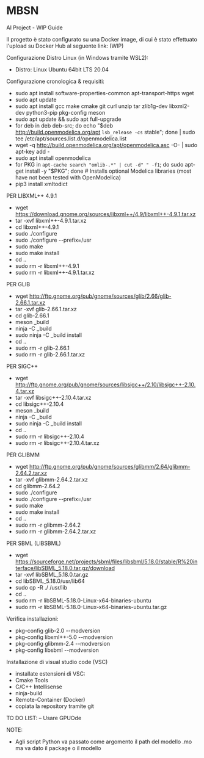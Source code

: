 # MBSN
AI Project - WIP Guide

Il progetto è stato configurato su una Docker image, di cui è stato effettuato l'upload su Docker Hub al seguente link: (WIP)


Configurazione Distro Linux (in Windows tramite WSL2):
- Distro: Linux Ubuntu 64bit LTS 20.04


Configurazione cronologica & requisiti:
- sudo apt install software-properties-common apt-transport-https wget
- sudo apt update
- sudo apt install gcc make cmake git curl unzip tar zlib1g-dev libxml2-dev python3-pip pkg-config meson 
- sudo apt update && sudo apt full-upgrade
- for deb in deb deb-src; do echo "$deb http://build.openmodelica.org/apt `lsb_release -cs` stable"; done | sudo tee /etc/apt/sources.list.d/openmodelica.list
- wget -q http://build.openmodelica.org/apt/openmodelica.asc -O- | sudo apt-key add - 
- sudo apt install openmodelica
- for PKG in `apt-cache search "omlib-.*" | cut -d" " -f1`; do sudo apt-get install -y "$PKG"; done # Installs optional Modelica libraries (most have not been tested with OpenModelica)
- pip3 install xmltodict


PER LIBXML++ 4.9.1
- wget https://download.gnome.org/sources/libxml++/4.9/libxml++-4.9.1.tar.xz
- tar -xvf libxml++-4.9.1.tar.xz
- cd libxml++-4.9.1
- sudo ./configure
- sudo ./configure --prefix=/usr
- sudo make
- sudo make install
- cd ..
- sudo rm -r libxml++-4.9.1
- sudo rm -r libxml++-4.9.1.tar.xz


PER GLIB
- wget http://ftp.gnome.org/pub/gnome/sources/glib/2.66/glib-2.66.1.tar.xz
- tar -xvf glib-2.66.1.tar.xz
- cd glib-2.66.1
- meson _build
- ninja -C _build
- sudo ninja -C _build install
- cd ..
- sudo rm -r glib-2.66.1
- sudo rm -r glib-2.66.1.tar.xz


PER SIGC++
- wget http://ftp.gnome.org/pub/gnome/sources/libsigc++/2.10/libsigc++-2.10.4.tar.xz
- tar -xvf libsigc++-2.10.4.tar.xz
- cd libsigc++-2.10.4
- meson _build
- ninja -C _build
- sudo ninja -C _build install
- cd ..
- sudo rm -r libsigc++-2.10.4
- sudo rm -r libsigc++-2.10.4.tar.xz


PER GLIBMM
- wget http://ftp.gnome.org/pub/gnome/sources/glibmm/2.64/glibmm-2.64.2.tar.xz
- tar -xvf glibmm-2.64.2.tar.xz
- cd glibmm-2.64.2
- sudo ./configure
- sudo ./configure --prefix=/usr
- sudo make
- sudo make install
- cd ..
- sudo rm -r glibmm-2.64.2
- sudo rm -r glibmm-2.64.2.tar.xz


PER SBML (LIBSBML)
- wget https://sourceforge.net/projects/sbml/files/libsbml/5.18.0/stable/R%20interface/libSBML_5.18.0.tar.gz/download
- tar -xvf libSBML_5.18.0.tar.gz
- cd libSBML_5.18.0/usr/lib64
- sudo cp -R ./ /usr/lib
- cd ..
- sudo rm -r libSBML-5.18.0-Linux-x64-binaries-ubuntu
- sudo rm -r libSBML-5.18.0-Linux-x64-binaries-ubuntu.tar.gz


Verifica installazioni:
- pkg-config glib-2.0 --modversion
- pkg-config libxml++-5.0 --modversion
- pkg-config glibmm-2.4 --modversion
- pkg-config libsbml --modversion


Installazione di visual studio code (VSC)
- installate estensioni di VSC:
- Cmake Tools
- C/C++ Intellisense
- ninja-build
- Remote-Container (Docker)
- copiata la repository tramite git


TO DO LIST:
– Usare GPUOde

NOTE:
- Agli script Python va passato come argomento il path del modello .mo ma va dato il package o il modello
